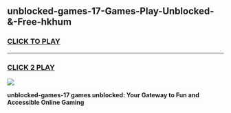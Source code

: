 
## unblocked-games-17-Games-Play-Unblocked-&-Free-hkhum
<h3>
<a href="https://premium76.site?title=unblocked-games-17&ref=24A">CLICK TO PLAY</a></h3>
<hr>

<h3>
<a href="https://premium76.site?title=unblocked-games-17&ref=24A">CLICK 2 PLAY</a>
  
</h3>

<a href="https://premium76.site?title=unblocked-games-17&ref=24A"><img src="https://clearcache.store/games.png"></a>


**unblocked-games-17 games unblocked: Your Gateway to Fun and Accessible Online Gaming**
